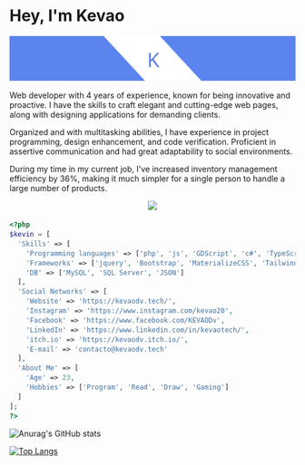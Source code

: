 # Hey, I'm Kevao

<p align="center">
  <img class="logo" src="https://raw.githubusercontent.com/KEVAO18/KEVAO18/main/banner.png" />
</p>

<article>
  <p>
    Web developer with 4 years of experience, known for being innovative and proactive. I have the skills to craft elegant and cutting-edge web pages, along with designing applications for demanding clients.
  </p>
  
  <p>
    Organized and with multitasking abilities, I have experience in project programming, design enhancement, and code verification. Proficient in assertive communication and had great adaptability to social environments.
  </p>
  
  <p>
    During my time in my current job, I've increased inventory management efficiency by 36%, making it much simpler for a single person to handle a large number of products.
  </p>
</article>

<p align="center">
  <img src="https://media.giphy.com/media/vFKqnCdLPNOKc/giphy.gif" width="150px" />
</p>

```php
<?php
$kevin = [
  'Skills' => [
    'Programming languages' => ['php', 'js', 'GDScript', 'c#', 'TypeScript', 'HTML', 'CSS'],
    'Frameworks' => ['jquery', 'Bootstrap', 'MaterializeCSS', 'Tailwindcss', 'Laravel'],
    'DB' => ['MySQL', 'SQL Server', 'JSON']
  ],
  'Social Networks' => [
    'Website' => 'https://kevaodv.tech/',
    'Instagram' => 'https://www.instagram.com/kevao20',
    'Facebook' => 'https://www.facebook.com/KEVAODv',
    'LinkedIn' => 'https://www.linkedin.com/in/kevaotech/',
    'itch.io' => 'https://kevaodv.itch.io/',
    'E-mail' => 'contacto@kevaodv.tech'
  ],
  'About Me' => [
    'Age' => 23,
    'Hobbies' => ['Program', 'Read', 'Draw', 'Gaming']
  ]
];
?>
```

![Anurag's GitHub stats](https://github-readme-stats.vercel.app/api?username=KEVAO18&show_icons=true&theme=github_dark)

[![Top Langs](https://github-readme-stats.vercel.app/api/top-langs/?username=KEVAO18)](https://github.com/anuraghazra/github-readme-stats)
